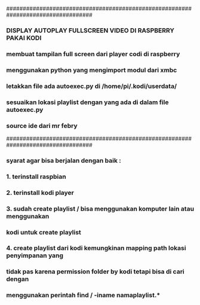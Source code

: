 ##################################################################################
###   DISPLAY AUTOPLAY FULLSCREEN VIDEO DI RASPBERRY PAKAI KODI  #################
###     membuat tampilan full screen dari player codi di raspberry ###############
###     menggunakan python yang mengimport modul dari xmbc   #####################
###     letakkan file ada autoexec.py di /home/pi/.kodi/userdata/  ###############
###     sesuaikan lokasi playlist dengan yang ada di dalam file autoexec.py  #####
###     source ide dari mr febry
##################################################################################


### syarat agar bisa berjalan dengan baik :
### 1. terinstall raspbian
### 2. terinstall kodi player
### 3. sudah create playlist / bisa menggunakan komputer lain atau menggunakan 
###    kodi untuk create playlist
### 4. create playlist dari kodi kemungkinan mapping path lokasi penyimpanan yang 
###    tidak pas karena permission folder by kodi tetapi bisa di cari dengan 
###    menggunakan perintah find / -iname namaplaylist.*  


